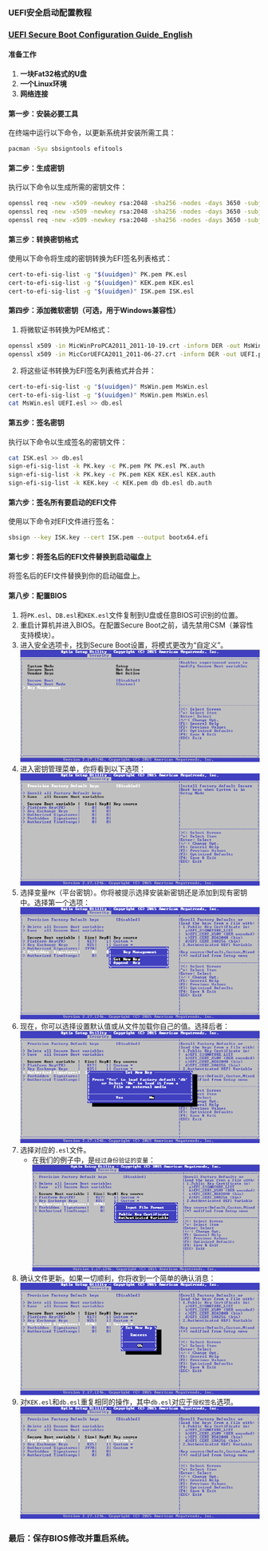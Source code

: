 ### UEFI安全启动配置教程
### [UEFI Secure Boot Configuration Guide_English](https://github.com/Xarth-Mai/DIY-Secure_Boot/blob/main/README.md)

#### 准备工作
1. **一块Fat32格式的U盘**
2. **一个Linux环境**
3. **网络连接**

#### 第一步：安装必要工具
在终端中运行以下命令，以更新系统并安装所需工具：
```bash
pacman -Syu sbsigntools efitools
```

#### 第二步：生成密钥
执行以下命令以生成所需的密钥文件：
```bash
openssl req -new -x509 -newkey rsa:2048 -sha256 -nodes -days 3650 -subj "/CN=Platform Key" -keyout PK.key -out PK.pem
openssl req -new -x509 -newkey rsa:2048 -sha256 -nodes -days 3650 -subj "/CN=Key Exchange Key" -keyout KEK.key -out KEK.pem
openssl req -new -x509 -newkey rsa:2048 -sha256 -nodes -days 3650 -subj "/CN=Image Signing Key" -keyout ISK.key -out ISK.pem
```

#### 第三步：转换密钥格式
使用以下命令将生成的密钥转换为EFI签名列表格式：
```bash
cert-to-efi-sig-list -g "$(uuidgen)" PK.pem PK.esl
cert-to-efi-sig-list -g "$(uuidgen)" KEK.pem KEK.esl
cert-to-efi-sig-list -g "$(uuidgen)" ISK.pem ISK.esl
```

#### 第四步：添加微软密钥（可选，用于Windows兼容性）
1. 将微软证书转换为PEM格式：
```bash
openssl x509 -in MicWinProPCA2011_2011-10-19.crt -inform DER -out MsWin.pem -outform PEM
openssl x509 -in MicCorUEFCA2011_2011-06-27.crt -inform DER -out UEFI.pem -outform PEM
```
2. 将这些证书转换为EFI签名列表格式并合并：
```bash
cert-to-efi-sig-list -g "$(uuidgen)" MsWin.pem MsWin.esl
cert-to-efi-sig-list -g "$(uuidgen)" MsWin.pem MsWin.esl
cat MsWin.esl UEFI.esl >> db.esl
```

#### 第五步：签名密钥
执行以下命令以生成签名的密钥文件：
```bash
cat ISK.esl >> db.esl
sign-efi-sig-list -k PK.key -c PK.pem PK PK.esl PK.auth
sign-efi-sig-list -k PK.key -c PK.pem KEK KEK.esl KEK.auth
sign-efi-sig-list -k KEK.key -c KEK.pem db db.esl db.auth
```

#### 第六步：签名所有要启动的EFI文件
使用以下命令对EFI文件进行签名：
```bash
sbsign --key ISK.key --cert ISK.pem --output bootx64.efi
```

#### 第七步：将签名后的EFI文件替换到启动磁盘上
将签名后的EFI文件替换到你的启动磁盘上。

#### 第八步：配置BIOS
1. 将`PK.esl`、`DB.esl`和`KEK.esl`文件复制到U盘或任意BIOS可识别的位置。
2. 重启计算机并进入BIOS。在配置Secure Boot之前，请先禁用CSM（兼容性支持模块）。
3. 进入安全选项卡，找到Secure Boot设置，将模式更改为“自定义”。
![1](1.png)
4. 进入密钥管理菜单，你将看到以下选项：
![2](2.png)
5. 选择变量`PK`（平台密钥）。你将被提示选择安装新密钥还是添加到现有密钥中。选择第一个选项：
![3](3.png)
6. 现在，你可以选择设置默认值或从文件加载你自己的值。选择后者：
![4](4.png)
7. 选择对应的`.esl`文件。
   - 在我们的例子中，是`经过身份验证的变量`：
![5](5.png)
8. 确认文件更新。如果一切顺利，你将收到一个简单的确认消息：
![6](6.png)
9. 对`KEK.esl`和`db.esl`重复相同的操作，其中`db.esl`对应于`授权签名`选项。
![7](7.png)

### 最后：保存BIOS修改并重启系统。
